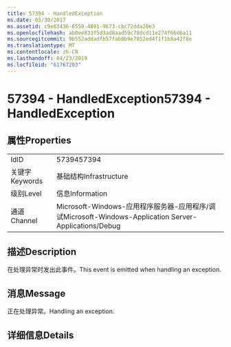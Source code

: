 ```yaml
---
title: 57394 - HandledException
ms.date: 03/30/2017
ms.assetid: c9e63436-6550-4891-9673-cbc72dda20e3
ms.openlocfilehash: ab0ee833f5d3ad8aad59c78dcd11e274f66d6a11
ms.sourcegitcommit: 9b552addadfb57fab0b9e7852ed4f1f1b8a42f8e
ms.translationtype: MT
ms.contentlocale: zh-CN
ms.lasthandoff: 04/23/2019
ms.locfileid: "61767203"
---
```

# <a name="57394---handledexception"></a><span data-ttu-id="f4ce3-102">57394 - HandledException</span><span class="sxs-lookup"><span data-stu-id="f4ce3-102">57394 - HandledException</span></span>
## <a name="properties"></a><span data-ttu-id="f4ce3-103">属性</span><span class="sxs-lookup"><span data-stu-id="f4ce3-103">Properties</span></span>  
  
|||  
|-|-|  
|<span data-ttu-id="f4ce3-104">Id</span><span class="sxs-lookup"><span data-stu-id="f4ce3-104">ID</span></span>|<span data-ttu-id="f4ce3-105">57394</span><span class="sxs-lookup"><span data-stu-id="f4ce3-105">57394</span></span>|  
|<span data-ttu-id="f4ce3-106">关键字</span><span class="sxs-lookup"><span data-stu-id="f4ce3-106">Keywords</span></span>|<span data-ttu-id="f4ce3-107">基础结构</span><span class="sxs-lookup"><span data-stu-id="f4ce3-107">Infrastructure</span></span>|  
|<span data-ttu-id="f4ce3-108">级别</span><span class="sxs-lookup"><span data-stu-id="f4ce3-108">Level</span></span>|<span data-ttu-id="f4ce3-109">信息</span><span class="sxs-lookup"><span data-stu-id="f4ce3-109">Information</span></span>|  
|<span data-ttu-id="f4ce3-110">通道</span><span class="sxs-lookup"><span data-stu-id="f4ce3-110">Channel</span></span>|<span data-ttu-id="f4ce3-111">Microsoft-Windows-应用程序服务器-应用程序/调试</span><span class="sxs-lookup"><span data-stu-id="f4ce3-111">Microsoft-Windows-Application Server-Applications/Debug</span></span>|  
  
## <a name="description"></a><span data-ttu-id="f4ce3-112">描述</span><span class="sxs-lookup"><span data-stu-id="f4ce3-112">Description</span></span>  
 <span data-ttu-id="f4ce3-113">在处理异常时发出此事件。</span><span class="sxs-lookup"><span data-stu-id="f4ce3-113">This event is emitted when handling an exception.</span></span>  
  
## <a name="message"></a><span data-ttu-id="f4ce3-114">消息</span><span class="sxs-lookup"><span data-stu-id="f4ce3-114">Message</span></span>  
 <span data-ttu-id="f4ce3-115">正在处理异常。</span><span class="sxs-lookup"><span data-stu-id="f4ce3-115">Handling an exception.</span></span>  
  
## <a name="details"></a><span data-ttu-id="f4ce3-116">详细信息</span><span class="sxs-lookup"><span data-stu-id="f4ce3-116">Details</span></span>
